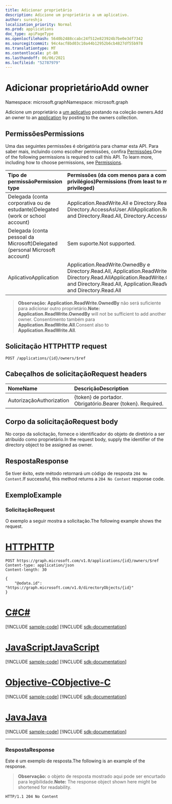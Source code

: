 ```yaml
---
title: Adicionar proprietário
description: Adicione um proprietário a um aplicativo.
author: sureshja
localization_priority: Normal
ms.prod: applications
doc_type: apiPageType
ms.openlocfilehash: 5640b2488ccabc24f512e823924b7be0e3df7342
ms.sourcegitcommit: 94c4acf8bd03c10a44b12952b6cb4827df55b978
ms.translationtype: MT
ms.contentlocale: pt-BR
ms.lasthandoff: 06/06/2021
ms.locfileid: "52787979"
---
```

# <a name="add-owner"></a><span data-ttu-id="399d0-103">Adicionar proprietário</span><span class="sxs-lookup"><span data-stu-id="399d0-103">Add owner</span></span>

<span data-ttu-id="399d0-104">Namespace: microsoft.graph</span><span class="sxs-lookup"><span data-stu-id="399d0-104">Namespace: microsoft.graph</span></span>

<span data-ttu-id="399d0-105">Adicione um proprietário a [um aplicativo](../resources/application.md) postando na coleção owners.</span><span class="sxs-lookup"><span data-stu-id="399d0-105">Add an owner to an [application](../resources/application.md) by posting to the owners collection.</span></span>

## <a name="permissions"></a><span data-ttu-id="399d0-106">Permissões</span><span class="sxs-lookup"><span data-stu-id="399d0-106">Permissions</span></span>
<span data-ttu-id="399d0-p101">Uma das seguintes permissões é obrigatória para chamar esta API. Para saber mais, incluindo como escolher permissões, confira [Permissões](/graph/permissions-reference).</span><span class="sxs-lookup"><span data-stu-id="399d0-p101">One of the following permissions is required to call this API. To learn more, including how to choose permissions, see [Permissions](/graph/permissions-reference).</span></span>

|<span data-ttu-id="399d0-109">Tipo de permissão</span><span class="sxs-lookup"><span data-stu-id="399d0-109">Permission type</span></span>      | <span data-ttu-id="399d0-110">Permissões (da com menos para a com mais privilégios)</span><span class="sxs-lookup"><span data-stu-id="399d0-110">Permissions (from least to most privileged)</span></span>              |
|:--------------------|:---------------------------------------------------------|
|<span data-ttu-id="399d0-111">Delegada (conta corporativa ou de estudante)</span><span class="sxs-lookup"><span data-stu-id="399d0-111">Delegated (work or school account)</span></span> |  <span data-ttu-id="399d0-112">Application.ReadWrite.All e Directory.Read.All, Directory.AccessAsUser.All</span><span class="sxs-lookup"><span data-stu-id="399d0-112">Application.ReadWrite.All and Directory.Read.All, Directory.AccessAsUser.All</span></span>    |
|<span data-ttu-id="399d0-113">Delegada (conta pessoal da Microsoft)</span><span class="sxs-lookup"><span data-stu-id="399d0-113">Delegated (personal Microsoft account)</span></span> | <span data-ttu-id="399d0-114">Sem suporte.</span><span class="sxs-lookup"><span data-stu-id="399d0-114">Not supported.</span></span>    |
|<span data-ttu-id="399d0-115">Aplicativo</span><span class="sxs-lookup"><span data-stu-id="399d0-115">Application</span></span> | <span data-ttu-id="399d0-116">Application.ReadWrite.OwnedBy e Directory.Read.All, Application.ReadWrite.All e Directory.Read.All</span><span class="sxs-lookup"><span data-stu-id="399d0-116">Application.ReadWrite.OwnedBy and Directory.Read.All, Application.ReadWrite.All and Directory.Read.All</span></span> |

> <span data-ttu-id="399d0-117">**Observação:** **Application.ReadWrite.OwnedBy** não será suficiente para adicionar outro proprietário.</span><span class="sxs-lookup"><span data-stu-id="399d0-117">**Note:** **Application.ReadWrite.OwnedBy** will not be sufficient to add another owner.</span></span> <span data-ttu-id="399d0-118">Consentimento também para **Application.ReadWrite.All**.</span><span class="sxs-lookup"><span data-stu-id="399d0-118">Consent also to **Application.ReadWrite.All**.</span></span> 

## <a name="http-request"></a><span data-ttu-id="399d0-119">Solicitação HTTP</span><span class="sxs-lookup"><span data-stu-id="399d0-119">HTTP request</span></span>
<!-- { "blockType": "ignored" } -->
```http
POST /applications/{id}/owners/$ref

```
## <a name="request-headers"></a><span data-ttu-id="399d0-120">Cabeçalhos de solicitação</span><span class="sxs-lookup"><span data-stu-id="399d0-120">Request headers</span></span>
| <span data-ttu-id="399d0-121">Nome</span><span class="sxs-lookup"><span data-stu-id="399d0-121">Name</span></span> | <span data-ttu-id="399d0-122">Descrição</span><span class="sxs-lookup"><span data-stu-id="399d0-122">Description</span></span>|
|:---- |:---------- |
| <span data-ttu-id="399d0-123">Autorização</span><span class="sxs-lookup"><span data-stu-id="399d0-123">Authorization</span></span> | <span data-ttu-id="399d0-p103">{token} de portador. Obrigatório.</span><span class="sxs-lookup"><span data-stu-id="399d0-p103">Bearer {token}. Required.</span></span>  |

## <a name="request-body"></a><span data-ttu-id="399d0-126">Corpo da solicitação</span><span class="sxs-lookup"><span data-stu-id="399d0-126">Request body</span></span>
<span data-ttu-id="399d0-127">No corpo da solicitação, fornece o identificador do objeto de diretório a ser atribuído como proprietário.</span><span class="sxs-lookup"><span data-stu-id="399d0-127">In the request body, supply the identifier of the directory object to be assigned as owner.</span></span>

## <a name="response"></a><span data-ttu-id="399d0-128">Resposta</span><span class="sxs-lookup"><span data-stu-id="399d0-128">Response</span></span>

<span data-ttu-id="399d0-129">Se tiver êxito, este método retornará um código de resposta `204 No Content`.</span><span class="sxs-lookup"><span data-stu-id="399d0-129">If successful, this method returns a `204 No Content` response code.</span></span>

## <a name="example"></a><span data-ttu-id="399d0-130">Exemplo</span><span class="sxs-lookup"><span data-stu-id="399d0-130">Example</span></span>
### <a name="request"></a><span data-ttu-id="399d0-131">Solicitação</span><span class="sxs-lookup"><span data-stu-id="399d0-131">Request</span></span>
<span data-ttu-id="399d0-132">O exemplo a seguir mostra a solicitação.</span><span class="sxs-lookup"><span data-stu-id="399d0-132">The following example shows the request.</span></span>


# <a name="http"></a>[<span data-ttu-id="399d0-133">HTTP</span><span class="sxs-lookup"><span data-stu-id="399d0-133">HTTP</span></span>](#tab/http)
<!-- {
  "blockType": "request",
  "name": "create_directoryobject_from_application"
}-->
```http
POST https://graph.microsoft.com/v1.0/applications/{id}/owners/$ref
Content-type: application/json
Content-length: 30

{
    "@odata.id": "https://graph.microsoft.com/v1.0/directoryObjects/{id}"
}

```
# <a name="c"></a>[<span data-ttu-id="399d0-134">C#</span><span class="sxs-lookup"><span data-stu-id="399d0-134">C#</span></span>](#tab/csharp)
[!INCLUDE [sample-code](../includes/snippets/csharp/create-directoryobject-from-application-csharp-snippets.md)]
[!INCLUDE [sdk-documentation](../includes/snippets/snippets-sdk-documentation-link.md)]

# <a name="javascript"></a>[<span data-ttu-id="399d0-135">JavaScript</span><span class="sxs-lookup"><span data-stu-id="399d0-135">JavaScript</span></span>](#tab/javascript)
[!INCLUDE [sample-code](../includes/snippets/javascript/create-directoryobject-from-application-javascript-snippets.md)]
[!INCLUDE [sdk-documentation](../includes/snippets/snippets-sdk-documentation-link.md)]

# <a name="objective-c"></a>[<span data-ttu-id="399d0-136">Objective-C</span><span class="sxs-lookup"><span data-stu-id="399d0-136">Objective-C</span></span>](#tab/objc)
[!INCLUDE [sample-code](../includes/snippets/objc/create-directoryobject-from-application-objc-snippets.md)]
[!INCLUDE [sdk-documentation](../includes/snippets/snippets-sdk-documentation-link.md)]

# <a name="java"></a>[<span data-ttu-id="399d0-137">Java</span><span class="sxs-lookup"><span data-stu-id="399d0-137">Java</span></span>](#tab/java)
[!INCLUDE [sample-code](../includes/snippets/java/create-directoryobject-from-application-java-snippets.md)]
[!INCLUDE [sdk-documentation](../includes/snippets/snippets-sdk-documentation-link.md)]

---


### <a name="response"></a><span data-ttu-id="399d0-138">Resposta</span><span class="sxs-lookup"><span data-stu-id="399d0-138">Response</span></span>

<span data-ttu-id="399d0-139">Este é um exemplo de resposta.</span><span class="sxs-lookup"><span data-stu-id="399d0-139">The following is an example of the response.</span></span>

><span data-ttu-id="399d0-140">**Observação:** o objeto de resposta mostrado aqui pode ser encurtado para legibilidade.</span><span class="sxs-lookup"><span data-stu-id="399d0-140">**Note:** The response object shown here might be shortened for readability.</span></span>

<!-- {
  "blockType": "response"
} -->
```http
HTTP/1.1 204 No Content
```

<!-- uuid: 8fcb5dbc-d5aa-4681-8e31-b001d5168d79
2015-10-25 14:57:30 UTC -->
<!--
{
  "type": "#page.annotation",
  "description": "Create owner",
  "keywords": "",
  "section": "documentation",
  "tocPath": "",
  "suppressions": [
  ]
}
-->

